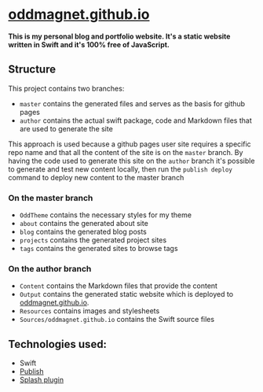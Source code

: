 # [oddmagnet.github.io](https://oddmagnet.github.io/)
**This is my personal blog and portfolio website. It's a static website written in Swift and it's 100% free of JavaScript.**

## Structure
This project contains two branches:
- `master` contains the generated files and serves as the basis for github pages
- `author` contains the actual swift package, code and Markdown files that are used to generate the site

This approach is used because a github pages user site requires a specific repo name and that all the content of the site is on the `master` branch.
By having the code used to generate this site on the `author` branch it's possible to generate and test new content locally, then run the `publish deploy` command to deploy new content to the master branch

### On the master branch
- `OddTheme` contains the necessary styles for my theme
- `about` contains the generated about site
- `blog` contains the generated blog posts
- `projects` contains the generated project sites
- `tags` contains the generated sites to browse tags

### On the author branch
- `Content` contains the Markdown files that provide the content
- `Output` contains the generated static website which is deployed to [oddmagnet.github.io](https://oddmagnet.github.io/).
- `Resources` contains images and stylesheets
- `Sources/oddmagnet.github.io` contains the Swift source files


## Technologies used:
- Swift
- [Publish](https://github.com/johnsundell/publish)
- [Splash plugin](https://github.com/JohnSundell/SplashPublishPlugin)
